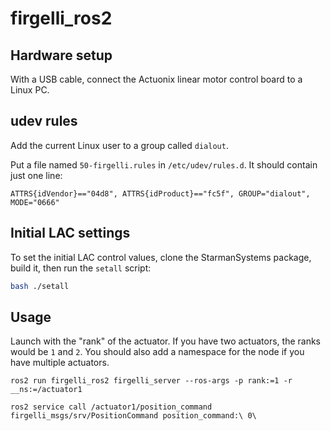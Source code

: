 # firgelli_ros2

## Hardware setup

With a USB cable, connect the Actuonix linear motor control board to a Linux PC.

## udev rules

Add the current Linux user to a group called `dialout`.

Put a file named `50-firgelli.rules` in `/etc/udev/rules.d`. It should contain just one line:

`ATTRS{idVendor}=="04d8", ATTRS{idProduct}=="fc5f", GROUP="dialout", MODE="0666"`

## Initial LAC settings

To set the initial LAC control values, clone the StarmanSystems package, build it, then run the `setall` script:

```bash
bash ./setall
```

## Usage

Launch with the "rank" of the actuator. If you have two actuators, the ranks would be `1` and `2`. You should also add a namespace for the node if you have multiple actuators.

`ros2 run firgelli_ros2 firgelli_server --ros-args -p rank:=1 -r __ns:=/actuator1`

`ros2 service call /actuator1/position_command firgelli_msgs/srv/PositionCommand position_command:\ 0\`
